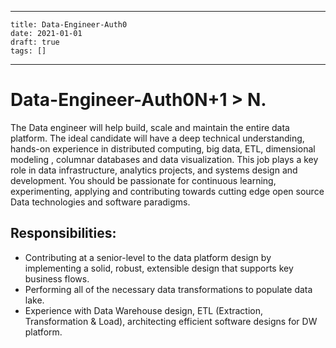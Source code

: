 
---
    title: Data-Engineer-Auth0
    date: 2021-01-01    
    draft: true
    tags: []
---
# Data-Engineer-Auth0N+1 > N.
The Data engineer will help build, scale and maintain the entire data platform.
The ideal candidate will have a deep technical understanding, hands-on experience in distributed computing, big data, ETL, dimensional modeling , columnar databases and data visualization.
This job plays a key role in data infrastructure, analytics projects, and systems design and development.
You should be passionate for continuous learning, experimenting, applying and contributing towards cutting edge open source Data technologies and software paradigms.
## Responsibilities:
- Contributing at a senior-level to the data platform design by implementing a solid, robust, extensible design that supports key business flows.
- Performing all of the necessary data transformations to populate data lake.
- Experience with Data Warehouse design, ETL (Extraction, Transformation & Load), architecting efficient software designs for DW platform.
